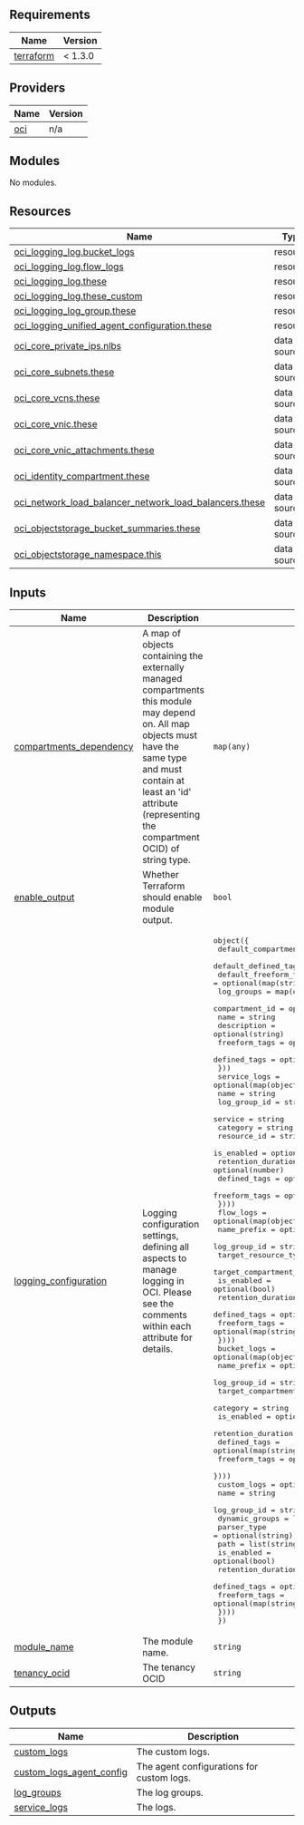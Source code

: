 ## Requirements

| Name | Version |
|------|---------|
| <a name="requirement_terraform"></a> [terraform](#requirement\_terraform) |  < 1.3.0 |

## Providers

| Name | Version |
|------|---------|
| <a name="provider_oci"></a> [oci](#provider\_oci) | n/a |

## Modules

No modules.

## Resources

| Name | Type |
|------|------|
| [oci_logging_log.bucket_logs](https://registry.terraform.io/providers/oracle/oci/latest/docs/resources/logging_log) | resource |
| [oci_logging_log.flow_logs](https://registry.terraform.io/providers/oracle/oci/latest/docs/resources/logging_log) | resource |
| [oci_logging_log.these](https://registry.terraform.io/providers/oracle/oci/latest/docs/resources/logging_log) | resource |
| [oci_logging_log.these_custom](https://registry.terraform.io/providers/oracle/oci/latest/docs/resources/logging_log) | resource |
| [oci_logging_log_group.these](https://registry.terraform.io/providers/oracle/oci/latest/docs/resources/logging_log_group) | resource |
| [oci_logging_unified_agent_configuration.these](https://registry.terraform.io/providers/oracle/oci/latest/docs/resources/logging_unified_agent_configuration) | resource |
| [oci_core_private_ips.nlbs](https://registry.terraform.io/providers/oracle/oci/latest/docs/data-sources/core_private_ips) | data source |
| [oci_core_subnets.these](https://registry.terraform.io/providers/oracle/oci/latest/docs/data-sources/core_subnets) | data source |
| [oci_core_vcns.these](https://registry.terraform.io/providers/oracle/oci/latest/docs/data-sources/core_vcns) | data source |
| [oci_core_vnic.these](https://registry.terraform.io/providers/oracle/oci/latest/docs/data-sources/core_vnic) | data source |
| [oci_core_vnic_attachments.these](https://registry.terraform.io/providers/oracle/oci/latest/docs/data-sources/core_vnic_attachments) | data source |
| [oci_identity_compartment.these](https://registry.terraform.io/providers/oracle/oci/latest/docs/data-sources/identity_compartment) | data source |
| [oci_network_load_balancer_network_load_balancers.these](https://registry.terraform.io/providers/oracle/oci/latest/docs/data-sources/network_load_balancer_network_load_balancers) | data source |
| [oci_objectstorage_bucket_summaries.these](https://registry.terraform.io/providers/oracle/oci/latest/docs/data-sources/objectstorage_bucket_summaries) | data source |
| [oci_objectstorage_namespace.this](https://registry.terraform.io/providers/oracle/oci/latest/docs/data-sources/objectstorage_namespace) | data source |

## Inputs

| Name | Description | Type | Default | Required |
|------|-------------|------|---------|:--------:|
| <a name="input_compartments_dependency"></a> [compartments\_dependency](#input\_compartments\_dependency) | A map of objects containing the externally managed compartments this module may depend on. All map objects must have the same type and must contain at least an 'id' attribute (representing the compartment OCID) of string type. | `map(any)` | `null` | no |
| <a name="input_enable_output"></a> [enable\_output](#input\_enable\_output) | Whether Terraform should enable module output. | `bool` | `true` | no |
| <a name="input_logging_configuration"></a> [logging\_configuration](#input\_logging\_configuration) | Logging configuration settings, defining all aspects to manage logging in OCI. Please see the comments within each attribute for details. | <pre>object({<br>    default_compartment_id   = string,                <br>    default_defined_tags     = optional(map(string)), <br>    default_freeform_tags    = optional(map(string)), <br>    log_groups = map(object({<br>      compartment_id   = optional(string)<br>      name             = string<br>      description      = optional(string)<br>      freeform_tags    = optional(map(string))<br>      defined_tags     = optional(map(string))<br>    }))<br>    service_logs = optional(map(object({    <br>      name               = string           <br>      log_group_id       = string<br>      service            = string<br>      category           = string<br>      resource_id        = string<br>      is_enabled         = optional(bool)<br>      retention_duration = optional(number)<br>      defined_tags       = optional(map(string)) <br>      freeform_tags      = optional(map(string)) <br>    })))<br>    flow_logs = optional(map(object({<br>      name_prefix    = optional(string)<br>      log_group_id   = string<br>      target_resource_type = string <br>      target_compartment_ids = list(string) <br>      is_enabled         = optional(bool)<br>      retention_duration = optional(number)<br>      defined_tags       = optional(map(string)) <br>      freeform_tags      = optional(map(string)) <br>    })))<br>    bucket_logs = optional(map(object({<br>      name_prefix    = optional(string)<br>      log_group_id   = string<br>      target_compartment_ids = list(string) <br>      category           = string <br>      is_enabled         = optional(bool)<br>      retention_duration = optional(number)<br>      defined_tags       = optional(map(string)) <br>      freeform_tags      = optional(map(string)) <br>    })))<br>    custom_logs = optional(map(object({<br>      name               = string<br>      log_group_id       = string<br>      dynamic_groups     = list(string)<br>      parser_type        = optional(string)<br>      path               = list(string)<br>      is_enabled         = optional(bool)<br>      retention_duration = optional(number)<br>      defined_tags       = optional(map(string)) <br>      freeform_tags      = optional(map(string))<br>    })))<br>  })</pre> | n/a | yes |
| <a name="input_module_name"></a> [module\_name](#input\_module\_name) | The module name. | `string` | `"logging"` | no |
| <a name="input_tenancy_ocid"></a> [tenancy\_ocid](#input\_tenancy\_ocid) | The tenancy OCID | `string` | `null` | no |

## Outputs

| Name | Description |
|------|-------------|
| <a name="output_custom_logs"></a> [custom\_logs](#output\_custom\_logs) | The custom logs. |
| <a name="output_custom_logs_agent_config"></a> [custom\_logs\_agent\_config](#output\_custom\_logs\_agent\_config) | The agent configurations for custom logs. |
| <a name="output_log_groups"></a> [log\_groups](#output\_log\_groups) | The log groups. |
| <a name="output_service_logs"></a> [service\_logs](#output\_service\_logs) | The logs. |
